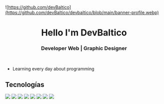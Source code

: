 ![https://github.com/devBaltico](https://github.com/devBaltico/devbaltico/blob/main/banner-profile.webp)

<div align="center">
  <h1> Hello I'm DevBaltico </h1>
</div>

<div align ="center">
<h3> Developer Web | Graphic Designer </h3> 
     
</div>
</br>

- Learning every day about programming

## <b>Tecnologías</b>
  <p>
    <img width="15%" src="https://www.vectorlogo.zone/logos/archlinux/archlinux-ar21.svg" />
    <img width="15%" src="https://www.vectorlogo.zone/logos/linux/linux-ar21.svg" />
    <img width="8%" src="https://www.vectorlogo.zone/logos/javascript/javascript-horizontal.svg"/>
    <img width="8%" src="https://www.vectorlogo.zone/logos/mongodb/mongodb-ar21.svg"/>
    <img width="8%" src="https://www.vectorlogo.zone/logos/nodejs/nodejs-horizontal.svg"/>
    <img width="8%" src="https://www.vectorlogo.zone/logos/reactjs/reactjs-ar21.svg"/>
    <img width="8%" src="https://www.vectorlogo.zone/logos/nodejs/nodejs-icon.svg"/>
    <img width="15%" src="https://www.vectorlogo.zone/logos/wordpress/wordpress-ar21.svg" />
  </p>

